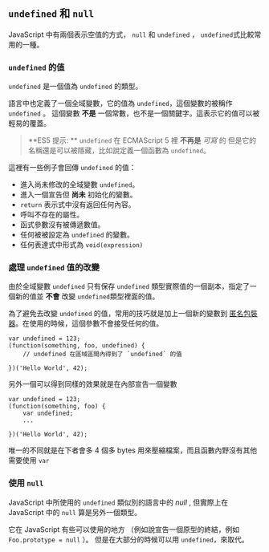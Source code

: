 ## `undefined` 和 `null`

JavaScript 中有兩個表示空值的方式， `null` 和 `undefined` ， `undefined`式比較常用的一種。

### `undefined` 的值

`undefined` 是一個值為 `undefined` 的類型。

語言中也定義了一個全域變數，它的值為 `undefined`，這個變數的被稱作 `undefined` 。
這個變數 **不是** 一個常數，也不是一個關鍵字。這表示它的值可以被輕易的覆蓋。

> **ES5 提示: ** `undefined` 在 ECMAScript 5 裡 **不再是** *可寫* 的
> 但是它的名稱還是可以被隱藏，比如說定義一個函數為 `undefined`。

這裡有一些例子會回傳 `undefined` 的值：

 - 進入尚未修改的全域變數 `undefined`。
 - 進入一個宣告但 **尚未** 初始化的變數。
 - `return` 表示式中沒有返回任何內容。
 - 呼叫不存在的屬性。
 - 函式參數沒有被傳遞數值。
 - 任何被被設定為 `undefined` 的變數。
 - 任何表達式中形式為 `void(expression)`

### 處理 `undefined` 值的改變

由於全域變數 `undefined` 只有保存 `undefined` 類型實際值的一個副本，指定了一個新的值並 **不會** 改變 `undefined`類型裡面的值。

為了避免去改變 `undefined` 的值，常用的技巧就是加上一個新的變數到 [匿名包裝器](#function.scopes)。在使用的時候，這個參數不會接受任何的值。

    var undefined = 123;
    (function(something, foo, undefined) {
        // undefined 在區域區間內得到了 `undefined` 的值

    })('Hello World', 42);

另外一個可以得到同樣的效果就是在內部宣告一個變數

    var undefined = 123;
    (function(something, foo) {
        var undefined;
        ...

    })('Hello World', 42);

唯一的不同就是在下者會多 4 個多 bytes 用來壓縮檔案，而且函數內野沒有其他需要使用 `var`

### 使用 `null`

JavaScript 中所使用的 `undefined` 類似別的語言中的 *null* , 但實際上在 JavaScript 中的 `null` 算是另外一個類型。

它在 JavaScript 有些可以使用的地方 （例如說宣告一個原型的終結，例如 `Foo.prototype = null` ）。
但是在大部分的時候可以用 `undefined`，來取代。


